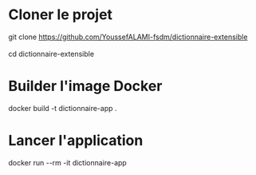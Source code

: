 # Cloner le projet
git clone https://github.com/YoussefALAMI-fsdm/dictionnaire-extensible <br><br>
cd dictionnaire-extensible

# Builder l'image Docker
docker build -t dictionnaire-app .

# Lancer l'application
docker run --rm -it dictionnaire-app